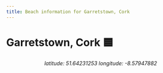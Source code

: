 ```yaml
---
title: Beach information for Garretstown, Cork
---
```

# Garretstown, Cork 🟦

<div align="center"><i>latitude: 51.64231253 longitude: -8.57947882</i></div>